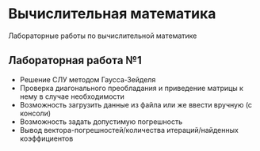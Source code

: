 # Вычислительная математика
Лабораторные работы по вычислительной математике

## Лабораторная работа №1
- Решение СЛУ методом Гаусса-Зейделя
- Проверка диагонального преобладания и приведение матрицы к нему в случае необходимости
- Возможность загрузить данные из файла или же ввести вручную (с консоли)
- Возможность задать допустимую погрешность
- Вывод вектора-погрешностей/количества итераций/найденных коэффициентов
